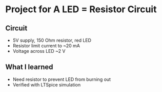 # Project for A LED = Resistor Circuit

## Circuit
- 5V supply, 150 Ohm resistor, red LED
- Resistor limit current to ~20 mA
- Voltage across LED ~2 V

## What I learned
- Need resistor to prevent LED from burning out
- Verified with LTSpice simulation

